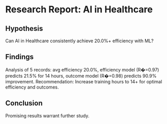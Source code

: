 # Research Report: AI in Healthcare

## Hypothesis

Can AI in Healthcare consistently achieve 20.0%+ efficiency with ML?

## Findings

Analysis of 5 records: avg efficiency 20.0%, efficiency model (R�=0.97) predicts 21.5% for 14 hours, outcome model (R�=0.98) predicts 90.9% improvement. Recommendation: Increase training hours to 14+ for optimal efficiency and outcomes.

## Conclusion

Promising results warrant further study.
